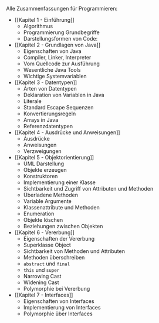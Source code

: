 Alle Zusammenfassungen für Programmieren: 
- [[Kapitel 1 - Einführung]]
	- Algorithmus
	- Programmierung Grundbegriffe
	- Darstellungsformen von Code:
- [[Kapitel 2 - Grundlagen von Java]]
	- Eigenschaften von Java
	- Compiler, Linker, Interpreter
	- Vom Quellcode zur Ausführung
	- Wesentliche Java Tools
	- Wichtige Systemvariablen
- [[Kapitel 3 - Datentypen]]
	- Arten von Datentypen
	- Deklaration von Variablen in Java
	- Literale
	- Standard Escape Sequenzen
	- Konvertierungsregeln
	- Arrays in Java
	- Referenzdatentypen
- [[Kapitel 4 - Ausdrücke und Anweisungen]]
	- Ausdrücke
	- Anweisungen
	- Verzweigungen
- [[Kapitel 5 - Objektorientierung]]
	- UML Darstellung
	- Objekte erzeugen
	- Konstruktoren
	- Implementierung einer Klasse
	- Sichtbarkeit und Zugriff von Attributen und Methoden
	- Überladene Methoden
	- Variable Argumente
	- Klassenattribute und Methoden
	- Enumeration
	- Objekte löschen
	- Beziehungen zwischen Objekten
- [[Kapitel 6 - Vererbung]]
	- Eigenschaften der Vererbung
	- Superklasse Object
	- Sichtbarkeit von Methoden und Attributen
	- Methoden überschreiben
	- `abstract` und `final`
	- `this` und `super`
	- Narrowing Cast
	- Widening Cast
	- Polymorphie bei Vererbung
- [[Kapitel 7 - Interfaces]]
	- Eigenschaften von Interfaces
	- Implementierung von Interfaces
	- Polymorphie über Interfaces